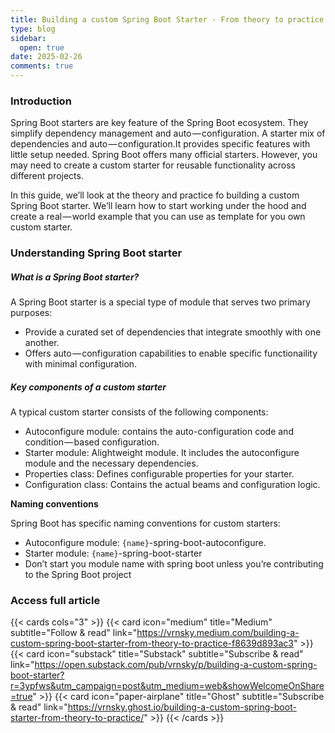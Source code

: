 ```yaml
---
title: Building a custom Spring Boot Starter - From theory to practice
type: blog
sidebar:
  open: true
date: 2025-02-26
comments: true
---
```


### Introduction

Spring Boot starters are key feature of the Spring Boot ecosystem. They simplify dependency management
and auto — configuration. A starter mix of dependencies and auto — configuration.It provides specific features
with little setup needed. Spring Boot offers many official starters. However, you may need to create a custom starter
for reusable functionality across different projects.

In this guide, we’ll look at the theory and practice fo building a custom Spring Boot starter. We’ll learn how to start
working under the hood and create a real — world example that you can use as template for you own custom starter.

### Understanding Spring Boot starter

##### What is a Spring Boot starter?

A Spring Boot starter is a special type of module that serves two primary purposes:
- Provide a curated set of dependencies that integrate smoothly with one another.
- Offers auto — configuration capabilities to enable specific functionaility with minimal configuration.

##### Key components of a custom starter
A typical custom starter consists of the following components:
- Autoconfigure module: contains the auto-configuration code and condition — based configuration.
- Starter module: Alightweight module. It includes the autoconfigure module and the necessary dependencies.
- Properties class: Defines configurable properties for your starter.
- Configuration class: Contains the actual beams and configuration logic.

**Naming conventions**

Spring Boot has specific naming conventions for custom starters:

- Autoconfigure module: `{name}`-spring-boot-autoconfigure.
- Starter module: `{name}`-spring-boot-starter
- Don’t start you module name with spring boot unless you’re contributing to the Spring Boot project


### Access full article
{{< cards cols="3" >}}
{{< card icon="medium" title="Medium" subtitle="Follow & read" link="https://vrnsky.medium.com/building-a-custom-spring-boot-starter-from-theory-to-practice-f8639d893ac3" >}}
{{< card icon="substack" title="Substack" subtitle="Subscribe & read" link="https://open.substack.com/pub/vrnsky/p/building-a-custom-spring-boot-starter?r=3ypfws&utm_campaign=post&utm_medium=web&showWelcomeOnShare=true"  >}}
{{< card icon="paper-airplane" title="Ghost" subtitle="Subscribe & read" link="https://vrnsky.ghost.io/building-a-custom-spring-boot-starter-from-theory-to-practice/"  >}}
{{< /cards >}}
